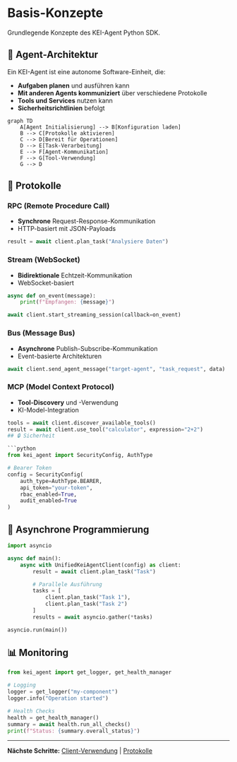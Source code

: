 # Basis-Konzepte

Grundlegende Konzepte des KEI-Agent Python SDK.

## 🤖 Agent-Architektur

Ein KEI-Agent ist eine autonome Software-Einheit, die:

- **Aufgaben planen** und ausführen kann
- **Mit anderen Agents kommuniziert** über verschiedene Protokolle
- **Tools und Services** nutzen kann
- **Sicherheitsrichtlinien** befolgt

```mermaid
graph TD
    A[Agent Initialisierung] --> B[Konfiguration laden]
    B --> C[Protokolle aktivieren]
    C --> D[Bereit für Operationen]
    D --> E[Task-Verarbeitung]
    E --> F[Agent-Kommunikation]
    F --> G[Tool-Verwendung]
    G --> D
```

## 🔌 Protokolle

### RPC (Remote Procedure Call)
- **Synchrone** Request-Response-Kommunikation
- HTTP-basiert mit JSON-Payloads

```python
result = await client.plan_task("Analysiere Daten")
```

### Stream (WebSocket)
- **Bidirektionale** Echtzeit-Kommunikation
- WebSocket-basiert

```python
async def on_event(message):
    print(f"Empfangen: {message}")

await client.start_streaming_session(callback=on_event)
```

### Bus (Message Bus)
- **Asynchrone** Publish-Subscribe-Kommunikation
- Event-basierte Architekturen

```python
await client.send_agent_message("target-agent", "task_request", data)
```

### MCP (Model Context Protocol)
- **Tool-Discovery** und -Verwendung
- KI-Model-Integration

```python
tools = await client.discover_available_tools()
result = await client.use_tool("calculator", expression="2+2")
## 🔒 Sicherheit

```python
from kei_agent import SecurityConfig, AuthType

# Bearer Token
config = SecurityConfig(
    auth_type=AuthType.BEARER,
    api_token="your-token",
    rbac_enabled=True,
    audit_enabled=True
)
```

## 🔄 Asynchrone Programmierung

```python
import asyncio

async def main():
    async with UnifiedKeiAgentClient(config) as client:
        result = await client.plan_task("Task")

        # Parallele Ausführung
        tasks = [
            client.plan_task("Task 1"),
            client.plan_task("Task 2")
        ]
        results = await asyncio.gather(*tasks)

asyncio.run(main())
```

## 📊 Monitoring

```python
from kei_agent import get_logger, get_health_manager

# Logging
logger = get_logger("my-component")
logger.info("Operation started")

# Health Checks
health = get_health_manager()
summary = await health.run_all_checks()
print(f"Status: {summary.overall_status}")
```

---

**Nächste Schritte:** [Client-Verwendung](client-usage.md) | [Protokolle](protocols.md)
